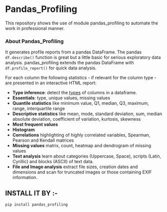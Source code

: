 # Pandas_Profiling
This repository shows the use of module pandas_profiling to automate the work in professional manner.

### About Pandas_Profiling
It generates profile reports from a pandas DataFrame. The pandas `df.describe()` function is great but a little basic for serious exploratory data analysis. pandas_profiling extends the pandas DataFrame with `df.profile_report()` for quick data analysis.

For each column the following statistics - if relevant for the column type - are presented in an interactive HTML report:
* **Type inference**: detect the [types](#types) of columns in a dataframe.
* **Essentials**: type, unique values, missing values
* **Quantile statistics** like minimum value, Q1, median, Q3, maximum, range, interquartile range
* **Descriptive statistics** like mean, mode, standard deviation, sum, median absolute deviation, coefficient of variation, kurtosis, skewness
* **Most frequent values**
* **Histogram**
* **Correlations** highlighting of highly correlated variables, Spearman, Pearson and Kendall matrices
* **Missing values** matrix, count, heatmap and dendrogram of missing values
* **Text analysis** learn about categories (Uppercase, Space), scripts (Latin, Cyrillic) and blocks (ASCII) of text data.
* **File and Image analysis** extract file sizes, creation dates and dimensions and scan for truncated images or those containing EXIF information.

## INSTALL IT BY :-

`pip install pandas_profiling`
